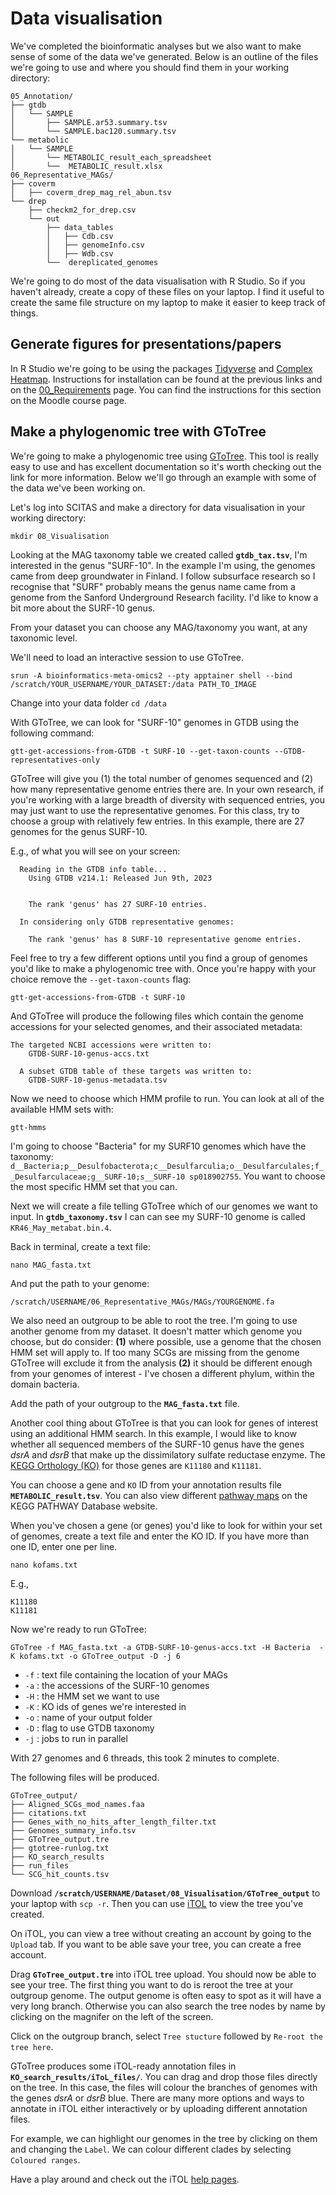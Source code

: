# Data visualisation
We've completed the bioinformatic analyses but we also want to make sense of some of the data we've generated. Below is an outline of the files we're going to use and where you should find them in your working directory:

```
05_Annotation/
├── gtdb
│   └── SAMPLE
│       ├── SAMPLE.ar53.summary.tsv
│       └── SAMPLE.bac120.summary.tsv
└── metabolic
│   └── SAMPLE
│       └── METABOLIC_result_each_spreadsheet
│       └──  METABOLIC_result.xlsx
06_Representative_MAGs/
├── coverm
│   ├── coverm_drep_mag_rel_abun.tsv
└── drep
    ├── checkm2_for_drep.csv
    └── out
        ├── data_tables
        │   ├── Cdb.csv
        │   ├── genomeInfo.csv
        │   ├── Wdb.csv
        └──  dereplicated_genomes
```

We're going to do most of the data visualisation with R Studio. So if you haven't already, create a copy of these files on your laptop. I find it useful to create the same file structure on my laptop to make it easier to keep track of things.

## Generate figures for presentations/papers
In R Studio we're going to be using the packages [Tidyverse](https://tidyverse.tidyverse.org) and [Complex Heatmap](https://bioconductor.org/packages/release/bioc/html/ComplexHeatmap.html). Instructions for installation can be found at the previous links and on the [00_Requirements](00_Requirements.md) page. You can find the instructions for this section on the Moodle course page.

## Make a phylogenomic tree with GToTree
We're going to make a phylogenomic tree using [GToTree](https://github.com/AstrobioMike/GToTree/wiki/example-usage). This tool is really easy to use and has excellent documentation so it's worth checking out the link for more information. Below we'll go through an example with some of the data we've been working on.

Let's log into SCITAS and make a directory for data visualisation in your working directory:

`mkdir 08_Visualisation`

Looking at the MAG taxonomy table we created called **`gtdb_tax.tsv`**, I'm interested in the genus "SURF-10". In the example I'm using, the genomes came from deep groundwater in Finland. I follow subsurface research so I recognise that "SURF" probably means the genus name came from a genome from the Sanford Underground Research facility. I'd like to know a bit more about the SURF-10 genus.

From your dataset you can choose any MAG/taxonomy you want, at any taxonomic level.

We'll need to load an interactive session to use GToTree.

```
srun -A bioinformatics-meta-omics2 --pty apptainer shell --bind /scratch/YOUR_USERNAME/YOUR_DATASET:/data PATH_TO_IMAGE
```

Change into your data folder `cd /data`

With GToTree, we can look for "SURF-10" genomes in GTDB using the following command:

```
gtt-get-accessions-from-GTDB -t SURF-10 --get-taxon-counts --GTDB-representatives-only
```

GToTree will give you (1) the total number of genomes sequenced and (2) how many representative genome entries there are. In your own research, if you're working with a large breadth of diversity with sequenced entries, you may just want to use the representative genomes. For this class, try to choose a group with relatively few entries. In this example, there are 27 genomes for the genus SURF-10.

E.g., of what you will see on your screen:
```
  Reading in the GTDB info table...
    Using GTDB v214.1: Released Jun 9th, 2023


    The rank 'genus' has 27 SURF-10 entries.

  In considering only GTDB representative genomes:

    The rank 'genus' has 8 SURF-10 representative genome entries.
```

Feel free to try a few different options until you find a group of genomes you'd like to make a phylogenomic tree with.
Once you're happy with your choice remove the `--get-taxon-counts` flag:

```
gtt-get-accessions-from-GTDB -t SURF-10
```

And GToTree will produce the following files which contain the genome accessions for your selected genomes, and their associated metadata:

```
The targeted NCBI accessions were written to:
    GTDB-SURF-10-genus-accs.txt

  A subset GTDB table of these targets was written to:
    GTDB-SURF-10-genus-metadata.tsv
```

Now we need to choose which HMM profile to run. You can look at all of the available HMM sets with:

```
gtt-hmms
```

I'm going to choose "Bacteria" for my SURF10 genomes which have the taxonomy:
`d__Bacteria;p__Desulfobacterota;c__Desulfarculia;o__Desulfarculales;f__Desulfarculaceae;g__SURF-10;s__SURF-10 sp018902755`. You want to choose the most specific HMM set that you can.

Next we will create a file telling GToTree which of our genomes we want to input. In **`gtdb_taxonomy.tsv`** I can can see my SURF-10 genome is called `KR46_May_metabat.bin.4`.

Back in terminal, create a text file:

```
nano MAG_fasta.txt
```

And put the path to your genome:

```
/scratch/USERNAME/06_Representative_MAGs/MAGs/YOURGENOME.fa
```

We also need an outgroup to be able to root the tree. I'm going to use another genome from my dataset. It doesn't matter which genome you choose, but do consider: **(1)** where possible, use a genome that the chosen HMM set will apply to. If too many SCGs are missing from the genome GToTree will exclude it from the analysis **(2)** it should be different enough from your genomes of interest - I've chosen a different phylum, within the domain bacteria.

Add the path of your outgroup to the **`MAG_fasta.txt`** file.

Another cool thing about GToTree is that you can look for genes of interest using an additional HMM search. In this example, I would like to know whether all sequenced members of the SURF-10 genus have the genes _dsrA_ and _dsrB_ that make up the dissimilatory sulfate reductase enzyme. The [KEGG Orthology (KO)](https://www.genome.jp/kegg/ko.html) for those genes are `K11180` and `K11181`. 

You can choose a gene and `KO` ID from your annotation results file **`METABOLIC_result.tsv`**. You can also view different [pathway maps](https://www.genome.jp/kegg/pathway.html) on the KEGG PATHWAY Database website.

When you've chosen a gene (or genes) you'd like to look for within your set of genomes, create a text file and enter the KO ID. If you have more than one ID, enter one per line.

```
nano kofams.txt
```

E.g.,
```
K11180
K11181
```

Now we're ready to run GToTree:

```
GToTree -f MAG_fasta.txt -a GTDB-SURF-10-genus-accs.txt -H Bacteria  -K kofams.txt -o GToTree_output -D -j 6
```

* `-f` : text file containing the location of your MAGs
* `-a` : the accessions of the SURF-10 genomes
* `-H` : the HMM set we want to use
* `-K` : KO ids of genes we're interested in
* `-o` : name of your output folder
* `-D` : flag to use GTDB taxonomy
* `-j` : jobs to run in parallel

With 27 genomes and 6 threads, this took 2 minutes to complete.

The following files will be produced.

```
GToTree_output/
├── Aligned_SCGs_mod_names.faa
├── citations.txt
├── Genes_with_no_hits_after_length_filter.txt
├── Genomes_summary_info.tsv
├── GToTree_output.tre
├── gtotree-runlog.txt
├── KO_search_results
├── run_files
└── SCG_hit_counts.tsv
```

Download **`/scratch/USERNAME/Dataset/08_Visualisation/GToTree_output`** to your laptop with `scp -r`. Then you can use [iTOL](https://itol.embl.de) to view the tree you've created.

On iTOL, you can view a tree without creating an account by going to the `Upload` tab. If you want to be able save your tree, you can create a free account.

Drag **`GToTree_output.tre`** into iTOL tree upload. You should now be able to see your tree. The first thing you want to do is reroot the tree at your outgroup genome. The output genome is often easy to spot as it will have a very long branch. Otherwise you can also search the tree nodes by name by clicking on the magnifer on the left of the screen.

Click on the outgroup branch, select `Tree stucture` followed by `Re-root the tree here`.

GToTree produces some iTOL-ready annotation files in **`KO_search_results/iToL_files/`**. You can drag and drop those files directly on the tree. In this case, the files will colour the branches of genomes with the genes _dsrA_ or _dsrB_ blue. There are many more options and ways to annotate in iTOL either interactively or by uploading different annotation files.

For example, we can highlight our genomes in the tree by clicking on them and changing the `Label`. We can colour different clades by selecting `Coloured ranges`.

Have a play around and check out the iTOL [help pages](https://itol.embl.de/help.cgi).